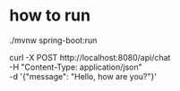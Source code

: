 # how to run

./mvnw spring-boot:run

curl -X POST http://localhost:8080/api/chat \
-H "Content-Type: application/json" \
-d '{"message": "Hello, how are you?"}'
